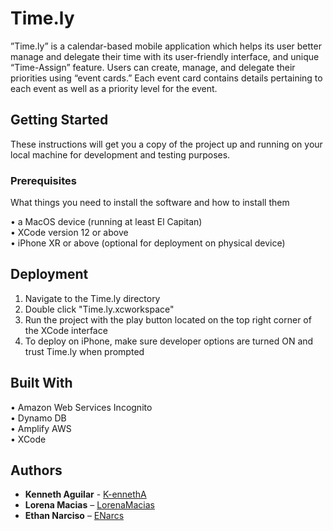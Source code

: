 # Time.ly

”Time.ly” is a calendar-based mobile application which helps its user better manage and delegate their time with its user-friendly interface, and unique “Time-Assign” feature. Users can create, manage, and delegate their priorities using “event cards.” Each event card contains details pertaining to each event as well as a priority level for the event.

## Getting Started

These instructions will get you a copy of the project up and running on your local machine for development and testing purposes.

### Prerequisites

What things you need to install the software and how to install them

• a MacOS device (running at least El Capitan)\
• XCode version 12 or above\
• iPhone XR or above (optional for deployment on physical device)

## Deployment

1. Navigate to the Time.ly directory
2. Double click "Time.ly.xcworkspace"
3. Run the project with the play button located on the top right corner of the XCode interface
4. To deploy on iPhone, make sure developer options are turned ON and trust Time.ly when prompted

## Built With

• Amazon Web Services Incognito\
• Dynamo DB\
• Amplify AWS\
• XCode


## Authors

* **Kenneth Aguilar** - [K-ennethA](https://github.com/K-ennethA)
* **Lorena Macias** – [LorenaMacias](https://github.com/LorenaMacias)
* **Ethan Narciso** – [ENarcs](https://github.com/enarcs)
